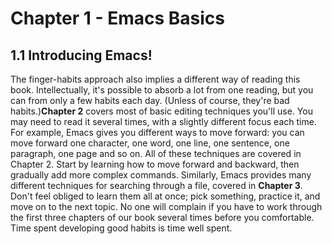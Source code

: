 # Chapter 1 - Emacs Basics

## 1.1 Introducing Emacs!
The finger-habits approach also implies a different way of reading this book. Intellectually, it's possible
to absorb a lot from one reading, but you can from only a few habits each day. (Unless of course, they're 
bad habits.)**Chapter 2** covers most of basic editing techniques you'll use. You may need to read it several
times, with a slightly different focus each time. For example, Emacs gives you different ways to move forward:
you can move forward one character, one word, one line, one sentence, one paragraph, one page and so on. All
of these techniques are covered in Chapter 2. Start by learning how to move forward and backward, then gradually
add more complex commands. Similarly, Emacs provides many different techniques for searching through a file, 
covered in **Chapter 3**. Don't feel obliged to learn them all at once; pick something, practice it, and move
on to the next topic. No one will complain if you have to work through the first three chapters of our book
several times before you comfortable. Time spent developing good habits is time well spent.

